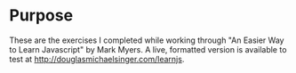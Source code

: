 # Purpose
These are the exercises I completed while working through "An Easier Way to Learn Javascript" by Mark Myers.  A live, formatted version is available to test at http://douglasmichaelsinger.com/learnjs.
